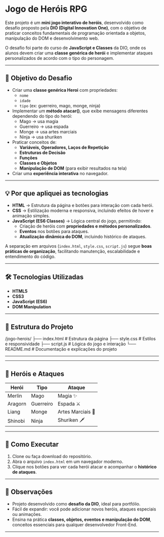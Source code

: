# Jogo de Heróis RPG

Este projeto é um **mini jogo interativo de heróis**, desenvolvido como desafio proposto pela **DIO (Digital Innovation One)**, com o objetivo de praticar conceitos fundamentais de programação orientada a objetos, manipulação do DOM e desenvolvimento web.

O desafio foi parte do curso de **JavaScript e Classes** da DIO, onde os alunos devem criar uma **classe genérica de herói** e implementar ataques personalizados de acordo com o tipo do personagem.

---

## 🎯 Objetivo do Desafio

- Criar uma **classe genérica Heroi** com propriedades:
  - `nome`
  - `idade`
  - `tipo` (ex: guerreiro, mago, monge, ninja)
- Implementar um **método atacar()**, que exibe mensagens diferentes dependendo do tipo do herói:
  - Mago → usa magia  
  - Guerreiro → usa espada  
  - Monge → usa artes marciais  
  - Ninja → usa shuriken
- Praticar conceitos de:
  - **Variáveis, Operadores, Laços de Repetição**
  - **Estruturas de Decisão**
  - **Funções**
  - **Classes e Objetos**
  - **Manipulação de DOM** (para exibir resultados na tela)
- Criar uma **experiência interativa** no navegador.

---

## 💡 Por que apliquei as tecnologias

- **HTML** → Estrutura da página e botões para interação com cada herói.  
- **CSS** → Estilização moderna e responsiva, incluindo efeitos de hover e animação simples.  
- **JavaScript (ES6 Classes)** → Lógica central do jogo, permitindo:
  - Criação de heróis com **propriedades e métodos personalizados**.
  - **Eventos** nos botões para ataques.
  - **Atualização dinâmica do DOM**, incluindo histórico de ataques.

A separação em arquivos (`index.html`, `style.css`, `script.js`) segue **boas práticas de organização**, facilitando manutenção, escalabilidade e entendimento do código.

---

## 🛠️ Tecnologias Utilizadas

- **HTML5**
- **CSS3**
- **JavaScript (ES6)**
- **DOM Manipulation**

---

## 📂 Estrutura do Projeto

/jogo-herois/
├── index.html # Estrutura da página
├── style.css # Estilos e responsividade
├── script.js # Lógica do jogo e interação
└── README.md # Documentação e explicações do projeto

---

---

## 👑 Heróis e Ataques

| Herói     | Tipo       | Ataque            |
|-----------|-----------|-----------------|
| Merlin    | Mago      | Magia ✨         |
| Aragorn   | Guerreiro | Espada ⚔️       |
| Liang     | Monge     | Artes Marciais 🥋 |
| Shinobi   | Ninja     | Shuriken 🗡️     |

---

## 🚀 Como Executar

1. Clone ou faça download do repositório.  
2. Abra o arquivo `index.html` em um navegador moderno.  
3. Clique nos botões para ver cada herói atacar e acompanhar o **histórico de ataques**.

---



## 📝 Observações

- Projeto desenvolvido como **desafio da DIO**, ideal para portfólio.  
- Fácil de expandir: você pode adicionar novos heróis, ataques especiais ou animações.  
- Ensina na prática **classes, objetos, eventos e manipulação do DOM**, conceitos essenciais para qualquer desenvolvedor Front-End.

---

